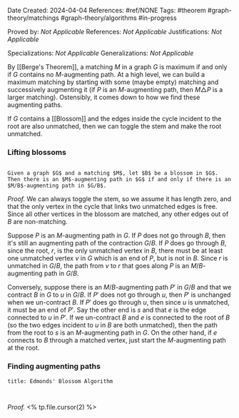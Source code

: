 Date Created: 2024-04-04
References: #ref/NONE
Tags: #theorem #graph-theory/matchings #graph-theory/algorithms  #in-progress

Proved by: <i>Not Applicable</i>
References: <i>Not Applicable</i>
Justifications: <i>Not Applicable</i>

Specializations: <i>Not Applicable</i>
Generalizations: <i>Not Applicable</i>

By [[Berge's Theorem]], a matching $M$ in a graph $G$ is maximum if and only if $G$ contains no $M$-augmenting path. At a high level, we can build a maximum matching by starting with some (maybe empty) matching and successively augmenting it (if $P$ is an $M$-augmenting path, then $M\triangle P$ is a larger matching). Ostensibly, it comes down to how we find these augmenting paths.

If $G$ contains a [[Blossom]] and the edges inside the cycle incident to the root are also unmatched, then we can toggle the stem and make the root unmatched.

### Lifting blossoms

```ad-proposition

Given a graph $G$ and a matching $M$, let $B$ be a blossom in $G$. Then there is an $M$-augmenting path in $G$ if and only if there is an $M/B$-augmenting path in $G/B$.
```

*Proof.* We can always toggle the stem, so we assume it has length zero, and that the only vertex in the cycle that links two unmatched edges is free. Since all other vertices in the blossom are matched, any other edges out of $B$ are non-matching.

Suppose $P$ is an $M$-augmenting path in $G$. If $P$ does not go through $B$, then it's still an augmenting path of the contraction $G/B$. If $P$ does go through $B$, since the root, $r$, is the only unmatched vertex in $B$, there must be at least one unmatched vertex $v$ in $G$ which is an end of $P$, but is not in $B$. Since $r$ is unmatched in $G/B$, the path from $v$ to $r$ that goes along $P$ is an $M/B$-augmenting path in $G/B$.

Conversely, suppose there is an $M/B$-augmenting path $P'$ in $G/B$ and that we contract $B$ in $G$ to $u$ in $G/B$. If $P'$ does not go through $u$, then $P'$ is unchanged when we un-contract $B$. If $P'$ does go through $u$, then since $u$ is unmatched, it must be an end of $P'$. Say the other end is $s$ and that $e$ is the edge connected to $u$ in $P'$. If we un-contract $B$ and $e$ is connected to the root of $B$ (so the two edges incident to $u$ in $B$ are both unmatched), then the path from the root to $s$ is an $M$-augmenting path in $G$. On the other hand, if $e$ connects to $B$ through a matched vertex, just start the $M$-augmenting path at the root.

### Finding augmenting paths



```ad-theorem
title: Edmonds' Blossom Algorithm



```

<i>Proof.</i> <% tp.file.cursor(2) %>
